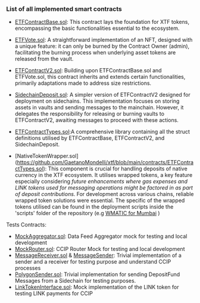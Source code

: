 ### List of all implemented smart contracts

- [ETFContractBase.sol](https://github.com/GaetanoMondelli/xtf/blob/main/contracts/ETFContractBase.sol): This contract lays the foundation for XTF tokens, encompassing the basic functionalities essential to the ecosystem.
- [ETFVote.sol](https://github.com/GaetanoMondelli/xtf/blob/main/contracts/ETFVote.sol): A straightforward implementation of an NFT, designed with a unique feature: it can only be burned by the Contract Owner (admin), facilitating the burning process when underlying asset tokens are released from the vault.
- [ETFContractV2.sol](https://github.com/GaetanoMondelli/xtf/blob/main/contracts/ETFContractV2.sol): Building upon ETFContractBase.sol and ETFVote.sol, this contract inherits and extends certain functionalities, primarily adaptations made to address size restrictions.

- [SidechainDeposit.sol](https://github.com/GaetanoMondelli/xtf/blob/main/contracts/SidechainDeposit.sol): A simpler version of ETFContractV2 designed for deployment on sidechains. This implementation focuses on storing assets in vaults and sending messages to the mainchain. However, it delegates the responsibility for releasing or burning vaults to ETFContractV2, awaiting messages to proceed with these actions.
- [ETFContractTypes.sol](https://github.com/GaetanoMondelli/xtf/blob/main/contracts/ETFContractTypes.sol):A comprehensive library containing all the struct definitions utilised by ETFContractBase, ETFContractV2, and SidechainDeposit.
- [NativeTokenWrapper.sol] (https://github.com/GaetanoMondelli/xtf/blob/main/contracts/ETFContractTypes.sol): This component is crucial for handling deposits of native currency in the XTF ecosystem. It utilises wrapped tokens, a key feature especially considering *future enhancements where gas expenses and LINK tokens used for messaging operations might be factored in as part of deposit contributions*. For development across various chains, reliable wrapped token solutions were essential. The specific of the wrapped tokens utilised can be found in the deployment scripts inside the 'scripts' folder of the repository (e.g [WMATIC for Mumbai](https://github.com/GaetanoMondelli/xtf/blob/c1a17034add8501557462b88c3775c98570aae27/scripts/deploy-side-polygon.ts#L23) )

Tests Contracts:

- [MockAggregator.sol](https://github.com/GaetanoMondelli/xtf/blob/main/contracts/MockAggregator.sol): Data Feed Aggregator mock for testing and local development
- [MockRouter.sol](https://github.com/GaetanoMondelli/xtf/blob/main/contracts/MockRouter.sol): CCIP Router Mock for testing and local development
- [MessageReceiver.sol](https://github.com/GaetanoMondelli/xtf/blob/main/contracts/MessageReceiver.sol) & [MessageSender](https://github.com/GaetanoMondelli/xtf/blob/main/contracts/MessageSender.sol): Trivial implementation of a sender and a receiver for testing purpose and understand CCIP processes                  
- [PolygonSender.sol](https://github.com/GaetanoMondelli/xtf/blob/main/contracts/PolygonSender.sol): Trivial implementation for sending DepositFund Messages from a Sidechain for testing purposes. 
- [LinkTokenInterface.sol](https://github.com/GaetanoMondelli/xtf/blob/main/contracts/LinkTokenInterface.sol): Mock implementation of the LINK token for testing LINK payments for CCIP